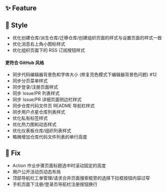 ## ✨ Feature

## 🌈 Style

- 优化创建仓库/派生仓库/迁移仓库/创建组织页面的样式与设置页面的样式一致
- 优化消息右上角小图标样式
- 优化组织页面下的 RSS 订阅按钮样式

#### 更符合 GitHub 风格

- 同步代码编辑器背景色和字体大小 (修复亮色模式下编辑器背景色问题) #12
- 同步分页菜单样式
- 同步登录/注册页面样式
- 同步 Issue/PR 列表样式
- 同步 Issue/PR 详细页面侧边栏样式
- 同步仓库代码文件页 README 导航栏样式
- 同步用户点星仓库列表样式
- 优化私有标签样式
- 优化热力图和动态样式
- 优化仪表板仓库/组织列表样式
- 略微增加仓库代码文件列表的单行高度

## 🐞 Fix

- Action 作业步骤页面标题选中时滚动固定的高度
- 用户公开活动页动态布局
- 顶部导航栏工单管理/请求合并页面搜索框旁的选择下拉框按钮内容过窄
- 手机页面下注册/登录页导航栏注册按钮换行

